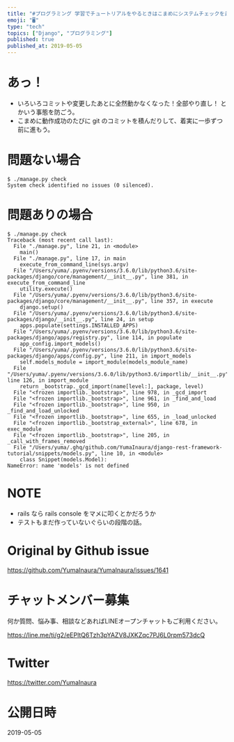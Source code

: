 ```yaml
---
title: "#プログラミング 学習でチュートリアルをやるときはこまめにシステムチェックを走らせてみよう ( #django の例 )"
emoji: "🖥"
type: "tech"
topics: ["Django", "プログラミング"]
published: true
published_at: 2019-05-05
---
```


# あっ！
- いろいろコミットや変更したあとに全然動かなくなった！全部やり直し！ とかいう事態を防ごう。
- こまめに動作成功のたびに git のコミットを積んだりして、着実に一歩ずつ前に進もう。
# 問題ない場合
```
$ ./manage.py check
System check identified no issues (0 silenced).
```
# 問題ありの場合
```
$ ./manage.py check
Traceback (most recent call last):
  File "./manage.py", line 21, in <module>
    main()
  File "./manage.py", line 17, in main
    execute_from_command_line(sys.argv)
  File "/Users/yuma/.pyenv/versions/3.6.0/lib/python3.6/site-packages/django/core/management/__init__.py", line 381, in execute_from_command_line
    utility.execute()
  File "/Users/yuma/.pyenv/versions/3.6.0/lib/python3.6/site-packages/django/core/management/__init__.py", line 357, in execute
    django.setup()
  File "/Users/yuma/.pyenv/versions/3.6.0/lib/python3.6/site-packages/django/__init__.py", line 24, in setup
    apps.populate(settings.INSTALLED_APPS)
  File "/Users/yuma/.pyenv/versions/3.6.0/lib/python3.6/site-packages/django/apps/registry.py", line 114, in populate
    app_config.import_models()
  File "/Users/yuma/.pyenv/versions/3.6.0/lib/python3.6/site-packages/django/apps/config.py", line 211, in import_models
    self.models_module = import_module(models_module_name)
  File "/Users/yuma/.pyenv/versions/3.6.0/lib/python3.6/importlib/__init__.py", line 126, in import_module
    return _bootstrap._gcd_import(name[level:], package, level)
  File "<frozen importlib._bootstrap>", line 978, in _gcd_import
  File "<frozen importlib._bootstrap>", line 961, in _find_and_load
  File "<frozen importlib._bootstrap>", line 950, in _find_and_load_unlocked
  File "<frozen importlib._bootstrap>", line 655, in _load_unlocked
  File "<frozen importlib._bootstrap_external>", line 678, in exec_module
  File "<frozen importlib._bootstrap>", line 205, in _call_with_frames_removed
  File "/Users/yuma/.ghq/github.com/YumaInaura/django-rest-framework-tutorial/snippets/models.py", line 10, in <module>
    class Snippet(models.Model):
NameError: name 'models' is not defined
```
# NOTE

- rails なら rails console をマメに叩くとかだろうか
- テストもまだ作っていないぐらいの段階の話。

# Original by Github issue

https://github.com/YumaInaura/YumaInaura/issues/1641








<!-- Update From Qiita API -->

# チャットメンバー募集


何か質問、悩み事、相談などあればLINEオープンチャットもご利用ください。

https://line.me/ti/g2/eEPltQ6Tzh3pYAZV8JXKZqc7PJ6L0rpm573dcQ





# Twitter


https://twitter.com/YumaInaura


<!-- Update From Qiita API -->



# 公開日時

2019-05-05
